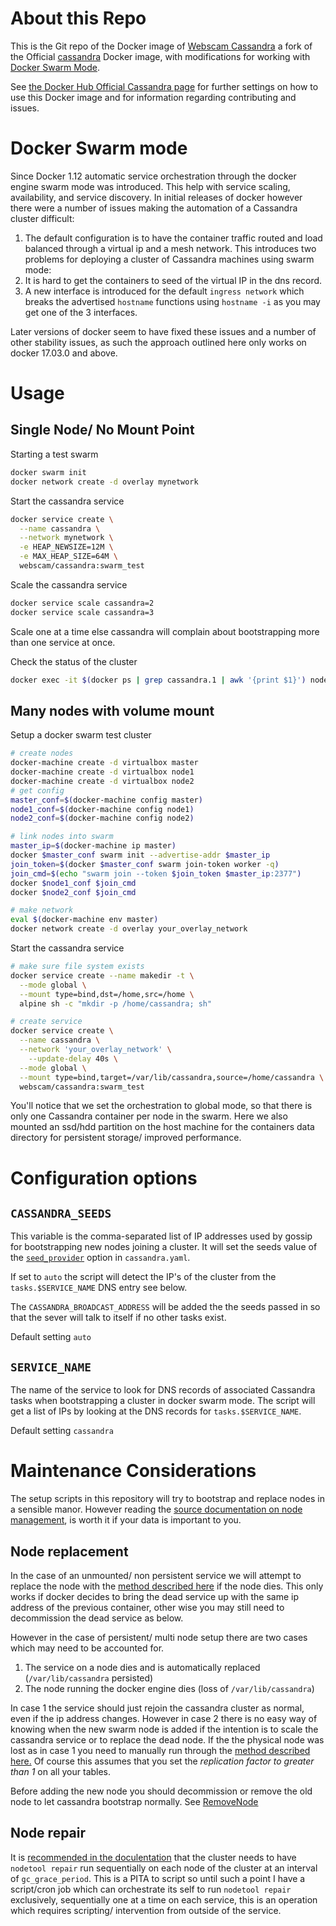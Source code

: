 # About this Repo

This is the Git repo of the Docker image of [Webscam Cassandra](https://hub.docker.com/r/webscam/cassandra/) a fork of the Official [cassandra](https://registry.hub.docker.com/_/cassandra/) Docker image, with modifications for working with [Docker Swarm Mode](https://docs.docker.com/engine/swarm/).

See [the Docker Hub Official Cassandra page](https://registry.hub.docker.com/_/cassandra/) for further settings on how to use this Docker image and for information regarding contributing and issues.

# Docker Swarm mode

Since Docker 1.12 automatic service orchestration through the docker engine swarm mode was introduced. This help with service scaling, availability, and service discovery. In initial releases of docker however there were a number of issues making the automation of a Cassandra cluster difficult:
1. The default configuration is to have the container traffic routed and load balanced through a virtual ip and a mesh network. This introduces two problems for deploying a cluster of Cassandra machines using swarm mode:
1. It is hard to get the containers to seed of the virtual IP in the dns record.
2. A new interface is introduced for the default `ingress network` which breaks the advertised `hostname` functions using `hostname -i` as you may get one of the 3 interfaces.

Later versions of docker seem to have fixed these issues and a number of other stability issues, as such the approach outlined here only works on docker 17.03.0 and above.

# Usage

## Single Node/ No Mount Point
Starting a test swarm
```bash
docker swarm init
docker network create -d overlay mynetwork
```

Start the cassandra service
```bash
docker service create \
  --name cassandra \
  --network mynetwork \
  -e HEAP_NEWSIZE=12M \
  -e MAX_HEAP_SIZE=64M \
  webscam/cassandra:swarm_test
```
Scale the cassandra service
```bash
docker service scale cassandra=2
docker service scale cassandra=3
```
Scale one at a time else cassandra will complain about bootstrapping more than one service at once.

Check the status of the cluster
```bash
docker exec -it $(docker ps | grep cassandra.1 | awk '{print $1}') nodetool status
```

## Many nodes with volume mount
Setup a docker swarm test cluster
```bash
# create nodes
docker-machine create -d virtualbox master
docker-machine create -d virtualbox node1
docker-machine create -d virtualbox node2
# get config
master_conf=$(docker-machine config master)
node1_conf=$(docker-machine config node1)
node2_conf=$(docker-machine config node2)

# link nodes into swarm
master_ip=$(docker-machine ip master)
docker $master_conf swarm init --advertise-addr $master_ip
join_token=$(docker $master_conf swarm join-token worker -q)
join_cmd=$(echo "swarm join --token $join_token $master_ip:2377")
docker $node1_conf $join_cmd
docker $node2_conf $join_cmd

# make network
eval $(docker-machine env master)
docker network create -d overlay your_overlay_network
```

Start the cassandra service

```bash
# make sure file system exists
docker service create --name makedir -t \
  --mode global \
  --mount type=bind,dst=/home,src=/home \
  alpine sh -c "mkdir -p /home/cassandra; sh"

# create service
docker service create \
  --name cassandra \
  --network 'your_overlay_network' \
	--update-delay 40s \
  --mode global \
  --mount type=bind,target=/var/lib/cassandra,source=/home/cassandra \
  webscam/cassandra:swarm_test
```

You'll notice that we set the orchestration to global mode, so that there is only one Cassandra container per node in the swarm. Here we also mounted an ssd/hdd partition on the host machine for the containers data directory for persistent storage/ improved performance.

# Configuration options

## `CASSANDRA_SEEDS`

This variable is the comma-separated list of IP addresses used by gossip for bootstrapping new nodes joining a cluster. It will set the seeds value of the [`seed_provider`](http://docs.datastax.com/en/cassandra/3.0/cassandra/configuration/configCassandra_yaml.html#configCassandra_yaml__seed_provider) option in `cassandra.yaml`.

If set to `auto` the script will detect the IP's of the cluster from the `tasks.$SERVICE_NAME` DNS entry see below.

The `CASSANDRA_BROADCAST_ADDRESS` will be added the the seeds passed in so that the sever will talk to itself if no other tasks exist.

Default setting `auto`

## `SERVICE_NAME`

The name of the service to look for DNS records of associated Cassandra tasks when bootstrapping a cluster in docker swarm mode. The script will get a list of IPs by looking at the DNS records for `tasks.$SERVICE_NAME`.

Default setting `cassandra`

# Maintenance Considerations

The setup scripts in this repository will try to bootstrap and replace nodes in a sensible manor. However reading the [source documentation on node management](https://docs.datastax.com/en/cassandra/2.1/cassandra/operations/operationsTOC.html), is worth it if your data is important to you.

## Node replacement

In the case of an unmounted/ non persistent service we will attempt to replace the node with the [method described here](https://docs.datastax.com/en/cassandra/2.1/cassandra/operations/ops_replace_live_node.html#opsReplaceLiveNodeAlternate) if the node dies. This only works if docker decides to bring the dead service up with the same ip address of the previous container, other wise you may still need to decommission the dead service as below.

However in the case of persistent/ multi node setup there are two cases which may need to be accounted for.

1. The service on a node dies and is automatically replaced (`/var/lib/cassandra` persisted)
2. The node running the docker engine dies (loss of `/var/lib/cassandra`)

In case 1 the service should just rejoin the cassandra cluster as normal, even if the ip address changes. However in case 2 there is no easy way of knowing when the new swarm node is added if the intention is to scale the cassandra service or to replace the dead node. If the the physical node was lost as in case 1 you need to manually run through the [method described here.](https://docs.datastax.com/en/cassandra/2.1/cassandra/operations/opsReplaceNode.html) Of course this assumes that you set the *replication factor to greater than 1* on all your tables.

Before adding the new node you should decommission or remove the old node to let cassandra bootstrap normally. See [RemoveNode](http://docs.datastax.com/en/cassandra/2.1/cassandra/tools/toolsRemoveNode.html)

## Node repair

It is [recommended in the doculentation](https://docs.datastax.com/en/cassandra/2.1/cassandra/operations/opsRepairNodesTOC.html) that the cluster needs to have `nodetool repair` run sequentially on each node of the cluster at an interval of `gc_grace_period`. This is a PITA to script so until such a point I have a script/cron job which can orchestrate its self to run `nodetool repair`  exclusively, sequentially one at a time on each service, this is an operation which requires scripting/ intervention from outside of the service.
